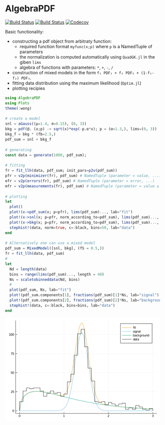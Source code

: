 # AlgebraPDF

[![Build Status](https://travis-ci.com/mmikhasenko/AlgebraPDF.jl.svg?branch=master)](https://travis-ci.com/mmikhasenko/AlgebraPDF.jl)
[![Build Status](https://ci.appveyor.com/api/projects/status/github/mmikhasenko/AlgebraPDF.jl?svg=true)](https://ci.appveyor.com/project/mmikhasenko/AlgebraPDF-jl)
[![Codecov](https://codecov.io/gh/mmikhasenko/AlgebraPDF.jl/branch/master/graph/badge.svg)](https://codecov.io/gh/mmikhasenko/AlgebraPDF.jl)

Basic functionality:
 * constructing a pdf object from arbitraty function:
    - required function format `myfunc(x;p)` where `p` is a NamedTuple of parameters
    - the normalization is computed automatically using `QuadGK.jl` in the giben `lims`
    - algebra of functions with parameters: `*`, `+`, `-`, `/`
 * construction of mixed models in the form `f₁ PDF₁ + f₂ PDF₂ + (1-f₁-f₂) PDF₃`.
 * fitting data distribution using the maximum likelihood (`Optim.jl`)
 * plotting recipies

```julia
using AlgebraPDF
using Plots
theme(:wong)

# create a model
snl = aGauss((μ=1.4, σ=0.15), (0, 3))
bkg = pdf(@. (x;p) -> sqrt(x)*exp(-p.α*x); p = (α=1.3,), lims=(0, 3))
bkg_f = bkg * (fb=2.5,)
pdf_sum = snl + bkg_f

# generating
const data = generate(1000, pdf_sum);

# fitting
fr = fit_llh(data, pdf_sum; init_pars=p2v(pdf_sum))
pfr = v2p(minimizer(fr), pdf_sum) # NamedTuple (parameter = value, ...)
efr = v2p(errors(fr), pdf_sum) # NamedTuple (parameter = error, ...)
mfr = v2p(measurements(fr), pdf_sum) # NamedTuple (parameter = value ± error, ...)

# plotting
let
  plot()
  plot!(x->pdf_sum(x; p=pfr), lims(pdf_sum)..., lab="fit")
  plot!(x->snl(x; p=pfr, norm_according_to=pdf_sum), lims(pdf_sum)..., lab="signal")
  plot!(x->bkg(x; p=pfr, norm_according_to=pdf_sum), lims(pdf_sum)..., lab="background")
  stephist!(data, norm=true, c=:black, bins=50, lab="data")
end

# Alternatively one can use a mixed model
pdf_sum = MixedModel([snl, bkg], (fS = 0.5,))
fr = fit_llh(data, pdf_sum)
# 
let
  Nd = length(data)
  bins = range(lims(pdf_sum)..., length = 40)
  Ns = scaletobinneddata(Nd, bins)
  #
  plot(pdf_sum, Ns, lab="fit")
  plot!(pdf_sum.components[1], fractions(pdf_sum)[1]*Ns, lab="signal")
  plot!(pdf_sum.components[2], fractions(pdf_sum)[2]*Ns, lab="background")
  stephist!(data, c=:black, bins=bins, lab="data")
end
```
![example](plots/gaus.background.png)

